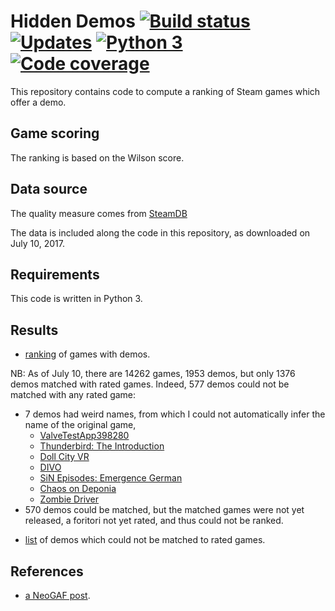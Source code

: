 # Hidden Demos [![Build status][Build image]][Build] [![Updates][Dependency image]][PyUp] [![Python 3][Python3 image]][PyUp] [![Code coverage][Codecov image]][Codecov]

  [Build]: https://travis-ci.org/woctezuma/hidden-demos
  [Build image]: https://travis-ci.org/woctezuma/hidden-demos.svg?branch=master

  [PyUp]: https://pyup.io/repos/github/woctezuma/hidden-demos/
  [Dependency image]: https://pyup.io/repos/github/woctezuma/hidden-demos/shield.svg
  [Python3 image]: https://pyup.io/repos/github/woctezuma/hidden-demos/python-3-shield.svg

  [Codecov]: https://codecov.io/gh/woctezuma/hidden-demos
  [Codecov image]: https://codecov.io/gh/woctezuma/hidden-demos/branch/master/graph/badge.svg


This repository contains code to compute a ranking of Steam games which offer a demo.

## Game scoring ##

The ranking is based on the Wilson score.

## Data source ##

The quality measure comes from [SteamDB](https://steamdb.info/stats/gameratings/)

The data is included along the code in this repository, as downloaded on July 10, 2017.

## Requirements ##

This code is written in Python 3.

## Results ##
* [ranking](https://gist.github.com/woctezuma/2f75a015928e3e500df1debe8a038b49) of games with demos.

NB: As of July 10, there are 14262 games, 1953 demos, but only 1376 demos matched with rated games. Indeed, 577 demos could not be matched with any rated game:
- 7 demos had weird names, from which I could not automatically infer the name of the original game,
	* [ValveTestApp398280](http://store.steampowered.com/app/398280)
	* [Thunderbird: The Introduction](http://store.steampowered.com/app/415520)
	* [Doll City VR](http://store.steampowered.com/app/468180)
	* [DIVO](http://store.steampowered.com/app/213430)
	* [SiN Episodes: Emergence German](http://store.steampowered.com/app/1306)
	* [Chaos on Deponia](http://store.steampowered.com/app/224100)
	* [Zombie Driver](http://store.steampowered.com/app/31419)
- 570 demos could be matched, but the matched games were not yet released, a foritori not yet rated, and thus could not be ranked.

* [list](https://gist.github.com/woctezuma/e449e14c3281d6ca78475c207012bf60) of demos which could not be matched to rated games.

## References ##
* [a NeoGAF post](http://www.neogaf.com/forum/showpost.php?p=243096033&postcount=1579).

